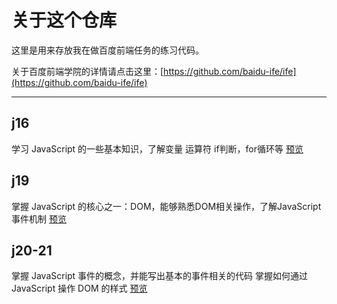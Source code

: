 # 关于这个仓库

这里是用来存放我在做百度前端任务的练习代码。

关于百度前端学院的详情请点击这里：[https://github.com/baidu-ife/ife](https://github.com/baidu-ife/ife)

---
## j16

学习 JavaScript 的一些基本知识，了解变量 运算符 if判断，for循环等
  [预览](https://qunalide.github.io/ifecode/j16/) 

## j19

掌握 JavaScript 的核心之一：DOM，能够熟悉DOM相关操作，了解JavaScript事件机制
  [预览](https://qunalide.github.io/ifecode/j19/) 
## j20-21
掌握 JavaScript 事件的概念，并能写出基本的事件相关的代码
掌握如何通过 JavaScript 操作 DOM 的样式
  [预览](https://qunalide.github.io/ifecode/j20-21/) 
